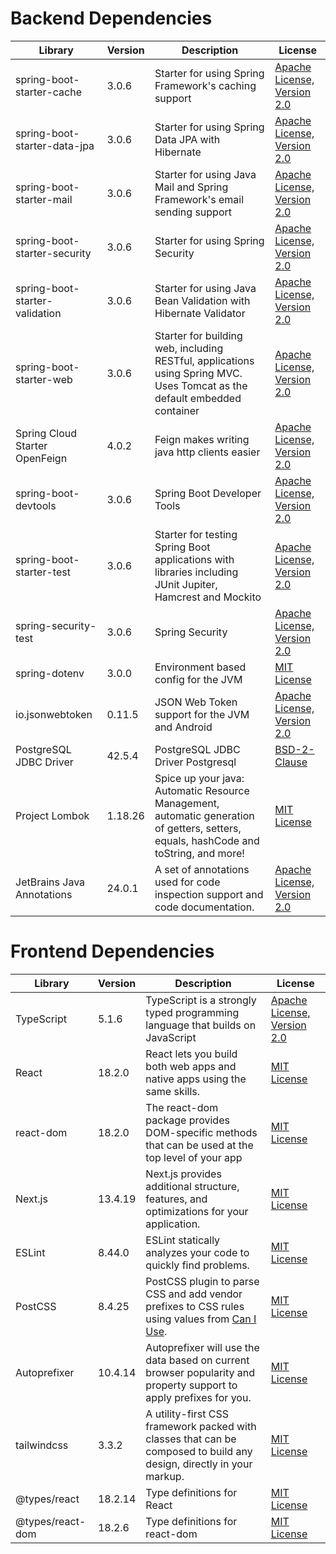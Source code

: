 # Backend Dependencies

| Library                        | Version | Description                                                                                                                           | License                                                                        |
|--------------------------------|---------|---------------------------------------------------------------------------------------------------------------------------------------|--------------------------------------------------------------------------------|
| spring-boot-starter-cache      | 3.0.6   | Starter for using Spring Framework's caching support                                                                                  | [Apache License, Version 2.0](https://www.apache.org/licenses/LICENSE-2.0.txt) |
| spring-boot-starter-data-jpa   | 3.0.6   | Starter for using Spring Data JPA with Hibernate                                                                                      | [Apache License, Version 2.0](https://www.apache.org/licenses/LICENSE-2.0.txt) |
| spring-boot-starter-mail       | 3.0.6   | Starter for using Java Mail and Spring Framework's email sending support                                                              | [Apache License, Version 2.0](https://www.apache.org/licenses/LICENSE-2.0.txt) |
| spring-boot-starter-security   | 3.0.6   | Starter for using Spring Security                                                                                                     | [Apache License, Version 2.0](https://www.apache.org/licenses/LICENSE-2.0.txt) |
| spring-boot-starter-validation | 3.0.6   | Starter for using Java Bean Validation with Hibernate Validator                                                                       | [Apache License, Version 2.0](https://www.apache.org/licenses/LICENSE-2.0.txt) |
| spring-boot-starter-web        | 3.0.6   | Starter for building web, including RESTful, applications using Spring MVC. Uses Tomcat as the default embedded container             | [Apache License, Version 2.0](https://www.apache.org/licenses/LICENSE-2.0.txt) |
| Spring Cloud Starter OpenFeign | 4.0.2   | Feign makes writing java http clients easier                                                                                          | [Apache License, Version 2.0](https://www.apache.org/licenses/LICENSE-2.0.txt) |
| spring-boot-devtools           | 3.0.6   | Spring Boot Developer Tools                                                                                                           | [Apache License, Version 2.0](https://www.apache.org/licenses/LICENSE-2.0.txt) |
| spring-boot-starter-test       | 3.0.6   | Starter for testing Spring Boot applications with libraries including JUnit Jupiter, Hamcrest and Mockito                             | [Apache License, Version 2.0](https://www.apache.org/licenses/LICENSE-2.0.txt) |
| spring-security-test           | 3.0.6   | Spring Security                                                                                                                       | [Apache License, Version 2.0](https://www.apache.org/licenses/LICENSE-2.0.txt) |
| spring-dotenv                  | 3.0.0   | Environment based config for the JVM                                                                                                  | [MIT License](https://github.com/paulschwarz/spring-dotenv/blob/master/LICENSE) |
| io.jsonwebtoken                | 0.11.5  | JSON Web Token support for the JVM and Android                                                                                        | [Apache License, Version 2.0](https://www.apache.org/licenses/LICENSE-2.0.txt) | 
| PostgreSQL JDBC Driver         | 42.5.4  | PostgreSQL JDBC Driver Postgresql                                                                                                     | [BSD-2-Clause](https://jdbc.postgresql.org/about/license.html)                 |
| Project Lombok                 | 1.18.26 | Spice up your java: Automatic Resource Management, automatic generation of getters, setters, equals, hashCode and toString, and more! | [MIT License](https://projectlombok.org/LICENSE)                               |
| JetBrains Java Annotations     | 24.0.1  | A set of annotations used for code inspection support and code documentation.                                                         | [Apache License, Version 2.0](https://www.apache.org/licenses/LICENSE-2.0.txt) |

# Frontend Dependencies
| Library           | Version | Description                                                                                                                           | License                                                                                      |
|-------------------|---------|---------------------------------------------------------------------------------------------------------------------------------------|----------------------------------------------------------------------------------------------|
| TypeScript        | 5.1.6   | TypeScript is a strongly typed programming language that builds on JavaScript                                                         | [Apache License, Version 2.0](https://github.com/microsoft/TypeScript/blob/main/LICENSE.txt) |
| React             | 18.2.0  | React lets you build both web apps and native apps using the same skills.                                                             | [MIT License](https://github.com/facebook/react/blob/main/LICENSE)                           |
| react-dom         | 18.2.0  | The react-dom package provides DOM-specific methods that can be used at the top level of your app                                     | [MIT License](https://github.com/motorcycle/react-dom/blob/master/LICENSE.md)                |
| Next.js           | 13.4.19 | Next.js provides additional structure, features, and optimizations for your application.                                              | [MIT License](https://github.com/vercel/next.js/blob/canary/license.md)                      |
| ESLint            | 8.44.0  | ESLint statically analyzes your code to quickly find problems.                                                                        | [MIT License](https://github.com/eslint/eslint/blob/main/LICENSE)                            |
| PostCSS           | 8.4.25  | PostCSS plugin to parse CSS and add vendor prefixes to CSS rules using values from [Can I Use](https://caniuse.com).                  | [MIT License](https://github.com/postcss/postcss/blob/main/LICENSE)                          |
| Autoprefixer      | 10.4.14 | Autoprefixer will use the data based on current browser popularity and property support to apply prefixes for you.                    | [MIT License](https://github.com/postcss/autoprefixer/blob/main/LICENSE)                     |
| tailwindcss       | 3.3.2   | A utility-first CSS framework packed with classes that can be composed to build any design, directly in your markup.                  | [MIT License](https://github.com/tailwindlabs/tailwindcss/blob/master/LICENSE)               |
| @types/react      | 18.2.14 | Type definitions for React                                                                                                            | [MIT License](https://github.com/DefinitelyTyped/DefinitelyTyped/blob/master/LICENSE)        |
| @types/react-dom  | 18.2.6  | Type definitions for react-dom                                                                                                        | [MIT License](https://github.com/DefinitelyTyped/DefinitelyTyped/blob/master/LICENSE)        |
